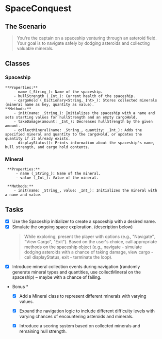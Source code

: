  # SpaceConquest
 ## The Scenario 
 > You're the captain on a spaceship venturing through an asteroid field. Your goal is to navigate safely by dodging asteroids and collecting valuable minerals.
 
 ## Classes 
 ### Spaceship
    **Properties:**
        - name (_String_): Name of the spaceship.
        - hullStrength (_Int_): Current health of the spaceship.
        - cargoHold (_Dictionary<String, Int>_): Stores collected minerals (mineral name as key, quantity as value).
    **Methods:**
        - init(name: _String_): Initializes the spaceship with a name and sets starting values for hullStrength and an empty cargoHold.
        - takeDamage(amount: _Int_): Decreases hullStrength by the given amount.
        - collectMineral(name: _String_, quantity: _Int_): Adds the specified mineral and quantity to the cargoHold, or updates the quantity if it already exists.
        - displayStatus(): Prints information about the spaceship's name, hull strength, and cargo hold contents.
 
 ### Mineral
     **Properties:**
         - name (_String_): Name of the mineral.
         - value (_Int_): Value of the mineral.
     
     **Methods:**
        - init(name: _String_, value: _Int_): Initializes the mineral with a name and value.
 
## Tasks
 - [x] Use the Spaceship initializer to create a spaceship with a desired name.
 - [x] Simulate the ongoing space exploration. (description below)
   > While exploring, present the player with options (e.g., "Navigate", "View Cargo", "Exit").
   > Based on the user's choice, call appropriate methods on the spaceship object (e.g., navigate - simulate dodging asteroids with a chance of taking damage, view cargo - call displayStatus, exit - terminate the loop).       
 - [x] Introduce mineral collection events during navigation (randomly generate mineral types and quantities, use collectMineral on the spaceship) – maybe with a chance of failing.

 * Bonus *
    - [x] Add a Mineral class to represent different minerals with varying values.
    - [x] Expand the navigation logic to include different difficulty levels with varying chances of encountering asteroids and minerals.
    - [x] Introduce a scoring system based on collected minerals and remaining hull strength.
 
